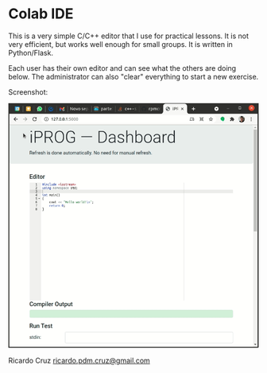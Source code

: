 # Colab IDE

This is a very simple C/C++ editor that I use for practical lessons. It is not very efficient, but works well enough for small groups. It is written in Python/Flask.

Each user has their own editor and can see what the others are doing below. The administrator can also "clear" everything to start a new exercise.

Screenshot:

![Screenshot](screenshot.gif)

Ricardo Cruz <ricardo.pdm.cruz@gmail.com>
